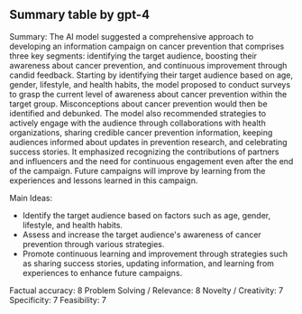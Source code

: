 ## Summary table by gpt-4
Summary: 
The AI model suggested a comprehensive approach to developing an information campaign on cancer prevention that comprises three key segments: identifying the target audience, boosting their awareness about cancer prevention, and continuous improvement through candid feedback. Starting by identifying their target audience based on age, gender, lifestyle, and health habits, the model proposed to conduct surveys to grasp the current level of awareness about cancer prevention within the target group. Misconceptions about cancer prevention would then be identified and debunked. The model also recommended strategies to actively engage with the audience through collaborations with health organizations, sharing credible cancer prevention information, keeping audiences informed about updates in prevention research, and celebrating success stories. It emphasized recognizing the contributions of partners and influencers and the need for continuous engagement even after the end of the campaign. Future campaigns will improve by learning from the experiences and lessons learned in this campaign.

Main Ideas: 
- Identify the target audience based on factors such as age, gender, lifestyle, and health habits.
- Assess and increase the target audience's awareness of cancer prevention through various strategies.
- Promote continuous learning and improvement through strategies such as sharing success stories, updating information, and learning from experiences to enhance future campaigns.

Factual accuracy: 8
Problem Solving / Relevance: 8
Novelty / Creativity: 7
Specificity: 7
Feasibility: 7